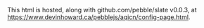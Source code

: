 This html is hosted, along with github.com/pebble/slate v0.0.3, at
https://www.devinhoward.ca/pebblejs/aqicn/config-page.html.
